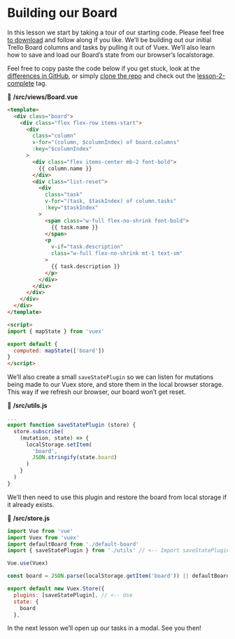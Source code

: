 # Building our Board

In this lesson we start by taking a tour of our starting code. Please feel free [to download](https://github.com/Code-Pop/watch-us-build-trello/releases/tag/application-start) and follow along if you like. We’ll be building out our initial Trello Board columns and tasks by pulling it out of Vuex. We’ll also learn how to save and load our Board’s state from our browser’s localstorage.

Feel free to copy paste the code below if you get stuck, look at the [differences in GitHub](https://github.com/Code-Pop/watch-us-build-trello/commit/14873fc8069700665b2cba41bf3bf93564397a60), or simply [clone the repo](https://github.com/Code-Pop/watch-us-build-trello) and check out the [lesson-2-complete](https://github.com/Code-Pop/watch-us-build-trello/tree/lesson-2-complete) tag.

📜 **/src/views/Board.vue**

```html
<template>
  <div class="board">
    <div class="flex flex-row items-start">
      <div
        class="column"
        v-for="(column, $columnIndex) of board.columns"
        :key="$columnIndex"
      >
        <div class="flex items-center mb-2 font-bold">
          {{ column.name }}
        </div>
        <div class="list-reset">
          <div
            class="task"
            v-for="(task, $taskIndex) of column.tasks"
            :key="$taskIndex"
          >
            <span class="w-full flex-no-shrink font-bold">
              {{ task.name }}
            </span>
            <p
              v-if="task.description"
              class="w-full flex-no-shrink mt-1 text-sm"
            >
              {{ task.description }}
            </p>
          </div>
        </div>
      </div>
    </div>
  </div>
</template>

<script>
import { mapState } from 'vuex'

export default {
  computed: mapState(['board'])
}
</script>

```

We’ll also create a small `saveStatePlugin` so we can listen for mutations being made to our Vuex store, and store them in the local browser storage. This way if we refresh our browser, our board won’t get reset.

📜 **/src/utils.js**

```javascript
...
export function saveStatePlugin (store) {
  store.subscribe(
    (mutation, state) => {
      localStorage.setItem(
        'board',
        JSON.stringify(state.board)
      )
    }
  )
}

```

We’ll then need to use this plugin and restore the board from local storage if it already exists.

📜 **/src/store.js**

```javascript
import Vue from 'vue'
import Vuex from 'vuex'
import defaultBoard from './default-board'
import { saveStatePlugin } from './utils' // <-- Import saveStatePlugin

Vue.use(Vuex)

const board = JSON.parse(localStorage.getItem('board')) || defaultBoard

export default new Vuex.Store({
  plugins: [saveStatePlugin], // <-- Use 
  state: {
    board
  },

```

In the next lesson we’ll open up our tasks in a modal. See you then!